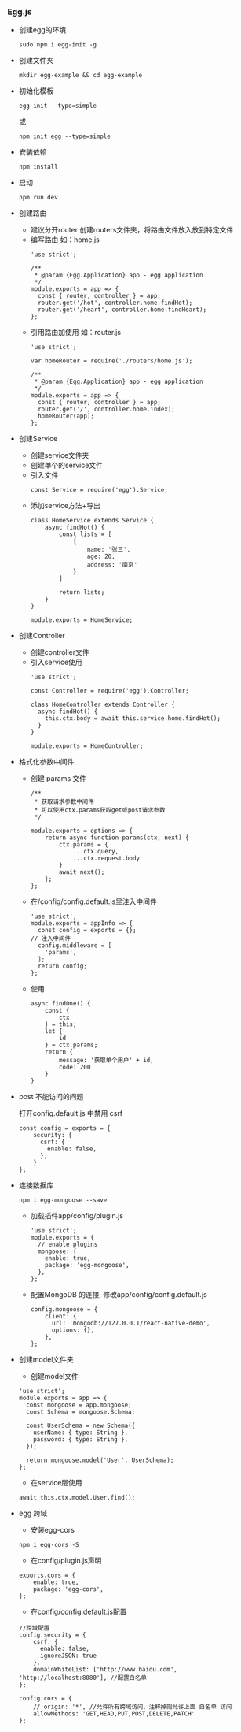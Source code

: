 ### Egg.js
- 创建egg的环境

    ```
    sudo npm i egg-init -g
    ```
- 创建文件夹

    ```
    mkdir egg-example && cd egg-example
    ```
    
- 初始化模板
       
    ```
    egg-init --type=simple
    ```
    或
    ```
    npm init egg --type=simple
    ```

- 安装依赖

    ```
    npm install
    ```

- 启动

    ```
    npm run dev
    ```

- 创建路由
    - 建议分开router 创建routers文件夹，将路由文件放入放到特定文件
    - 编写路由 如：home.js
        ```
        'use strict';
        
        /**
         * @param {Egg.Application} app - egg application
         */
        module.exports = app => {
          const { router, controller } = app;
          router.get('/hot', controller.home.findHot);
          router.get('/heart', controller.home.findHeart);
        };
        ```
    - 引用路由加使用 如：router.js
        ```
        'use strict';
        
        var homeRouter = require('./routers/home.js');
        
        /**
         * @param {Egg.Application} app - egg application
         */
        module.exports = app => {
          const { router, controller } = app;
          router.get('/', controller.home.index);
          homeRouter(app);
        };
        ```
    
- 创建Service
    -  创建service文件夹
    -  创建单个的service文件
    -  引入文件
        ```
        const Service = require('egg').Service;
        ```
    - 添加service方法+导出
        ```
        class HomeService extends Service {
            async findHot() {
                const lists = [
                    {
                        name: '张三',
                        age: 20,
                        address: '南京'
                    }
                ]
        
                return lists;
            }
        }
        
        module.exports = HomeService;
        ```

- 创建Controller
    -  创建controller文件
    -  引入service使用
        ```
        'use strict';
        
        const Controller = require('egg').Controller;
        
        class HomeController extends Controller {
          async findHot() {
            this.ctx.body = await this.service.home.findHot();
          }
        }
        
        module.exports = HomeController;
        ```
- 格式化参数中间件
    - 创建 params 文件
        ```
        /**
         * 获取请求参数中间件
         * 可以使用ctx.params获取get或post请求参数
         */
        
        module.exports = options => {
            return async function params(ctx, next) {
                ctx.params = {
                    ...ctx.query,
                    ...ctx.request.body
                }
                await next();
            };
        };
        ```
    - 在/config/config.default.js里注入中间件
        ```
        'use strict';
        module.exports = appInfo => {
          const config = exports = {};
        // 注入中间件
          config.middleware = [
            'params',
          ];
          return config;
        };
        ```
    - 使用
        ```
        async findOne() {
            const {
                ctx
            } = this;
            let {
                id
            } = ctx.params;
            return {
                message: '获取单个用户' + id,
                code: 200
            }
        }
        ```

- post 不能访问的问题
    
    打开config.default.js 中禁用 csrf
    
    ```
    const config = exports = {
        security: {
          csrf: {
            enable: false,
          },
        }
    };
    ```

- 连接数据库
    ```
    npm i egg-mongoose --save
    ```
    - 加载插件app/config/plugin.js
        ```
        'use strict';
        module.exports = {
          // enable plugins 
          mongoose: {
            enable: true,
            package: 'egg-mongoose',
          },
        };
        ```
    - 配置MongoDB 的连接, 修改app/config/config.default.js
        ```
        config.mongoose = {
            client: {
              url: 'mongodb://127.0.0.1/react-native-demo',
              options: {},
            },
        };
        ```
- 创建model文件夹
    - 创建model文件
    ```
    'use strict';
    module.exports = app => {
      const mongoose = app.mongoose;
      const Schema = mongoose.Schema;
    
      const UserSchema = new Schema({
        userName: { type: String },
        password: { type: String },
      });
    
      return mongoose.model('User', UserSchema);
    };
    ```
    - 在service层使用
    ```
    await this.ctx.model.User.find();
    ```
- egg 跨域
    - 安装egg-cors
    ```
    npm i egg-cors -S
    ```
    - 在config/plugin.js声明
    ```
    exports.cors = {
        enable: true,
        package: 'egg-cors',
    };
    ```
    - 在config/config.default.js配置
    ```
    //跨域配置
    config.security = {
        csrf: {
          enable: false,
          ignoreJSON: true
        },
        domainWhiteList: ['http://www.baidu.com', 'http://localhost:8080'], //配置白名单
    };
      
    config.cors = {
        // origin: '*', //允许所有跨域访问，注释掉则允许上面 白名单 访问
        allowMethods: 'GET,HEAD,PUT,POST,DELETE,PATCH'
    };
    ```
